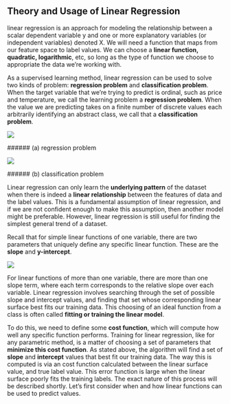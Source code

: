 ## Theory and Usage of Linear Regression

linear regression is an approach for modeling the relationship between a scalar dependent variable y and one or more explanatory variables (or independent variables) denoted X. We will need a function that maps from our feature space to  label values. We can choose a **linear function, quadratic, logarithmic**, etc, so long as the type of function we choose to appropriate the data we’re working with. 

As a supervised learning method, linear regression can be used to solve two kinds of problem: **regression problem** and **classification problem**. When the target variable that we’re trying to predict is ordinal, such as price and temperature, we call the learning problem a **regression problem**. When the value we are predicting takes on a finite number of discrete values each arbitrarily identifying an abstract class, we call that a **classification problem**.

<p>
<img class="banner" src="/assets/image28.png" />
</p>
###### (a) regression problem
<p>
<img class="banner" src="/assets/image14.png" />
</p>
###### (b) classification problem

Linear regression can only learn the **underlying pattern** of the dataset when there is indeed a **linear relationship** between the features of data and the label values. This is a fundamental assumption of linear regression, and if we are not confident enough to make this assumption, then another model might be preferable. However, linear regression is still useful for finding the simplest general trend of a dataset.

Recall that for simple linear functions of one variable, there are two parameters that uniquely define any specific linear function. These are the **slope** and **y-intercept**. 

<p>
<img class="banner" src="/assets/image2.gif" />
</p>


For linear functions of more than one variable, there are more than one slope term, where each term corresponds to the relative slope over each variable. Linear regression involves searching through the set of possible slope and intercept values, and finding that set whose corresponding linear surface best fits our training data. This choosing of an ideal function from a class is often called **fitting or training the linear model**. 

To do this, we need to define some **cost function**, which will compute how well any specific function performs. Training for linear regression, like for any parametric method, is a matter of choosing a set of parameters that **minimize this cost function**. As stated above, the algorithm will find a set of **slope** and **intercept** values that best fit our training data. The way this is computed is via an cost function calculated between the linear surface value, and true label value. This error function is large when the linear surface poorly fits the training labels. The exact nature of this process will be described shortly. Let’s first consider when and how linear functions can be used to predict values.
